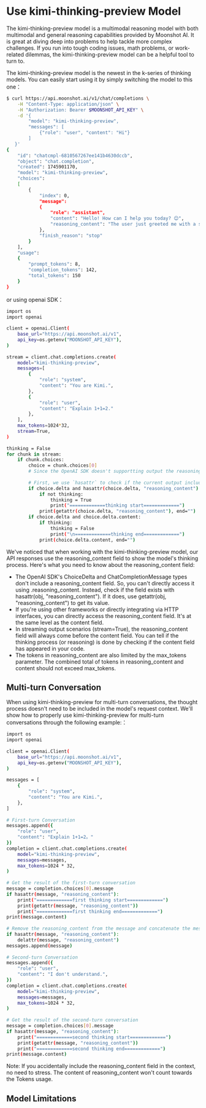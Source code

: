 # Use kimi-thinking-preview Model

The kimi-thinking-preview model is a multimodal reasoning model with both multimodal and general reasoning capabilities provided by Moonshot AI. It is great at diving deep into problems to help tackle more complex challenges. If you run into tough coding issues, math problems, or work-related dilemmas, the kimi-thinking-preview model can be a helpful tool to turn to.

The kimi-thinking-preview model is the newest in the k-series of thinking models. You can easily start using it by simply switching the model to this one：

```bash
$ curl https://api.moonshot.ai/v1/chat/completions \
    -H "Content-Type: application/json" \
    -H "Authorization: Bearer $MOONSHOT_API_KEY" \
    -d '{
        "model": "kimi-thinking-preview",
        "messages": [
            {"role": "user", "content": "Hi"}
        ]
   }'
{
    "id": "chatcmpl-6810567267ee141b4630dccb",
    "object": "chat.completion",
    "created": 1745901170,
    "model": "kimi-thinking-preview",
    "choices":
    [
        {
            "index": 0,
            "message":
            {
                "role": "assistant",
                "content": "Hello! How can I help you today? 😊",
                "reasoning_content": "The user just greeted me with a simple "Hi." I can tell that they might be looking to start a conversation or just checking in. Since it's a casual greeting, I should respond in a friendly and welcoming way. I want to make sure the user feels comfortable and knows I'm here to help with whatever they might need. I'll keep my response positive and open-ended to invite further conversation."
            },
            "finish_reason": "stop"
        }
    ],
    "usage":
    {
        "prompt_tokens": 8,
        "completion_tokens": 142,
        "total_tokens": 150
    }
}
```
or using openai SDK：
```bash
import os
import openai
 
client = openai.Client(
    base_url="https://api.moonshot.ai/v1",
    api_key=os.getenv("MOONSHOT_API_KEY"),
)
 
stream = client.chat.completions.create(
    model="kimi-thinking-preview",
    messages=[
        {
            "role": "system",
            "content": "You are Kimi.",
        },
        {
            "role": "user",
            "content": "Explain 1+1=2."
        },
    ],
    max_tokens=1024*32,
    stream=True,
)
 
thinking = False
for chunk in stream:
    if chunk.choices:
        choice = chunk.choices[0]
        # Since the OpenAI SDK doesn't supportting output the reasoning process and has no field for it, we can't directly get the custom `reasoning_content` field (which represents Kimi's reasoning process) using `.reasoning_content`. Instead, we have to use `hasattr` and `getattr` to indirectly access this field.
 
        # First, we use `hasattr` to check if the current output includes the `reasoning_content` field. If it does, we then use `getattr` to retrieve and print this field.
        if choice.delta and hasattr(choice.delta, "reasoning_content"):
            if not thinking:
                thinking = True
                print("=============thinking start=============")
            print(getattr(choice.delta, "reasoning_content"), end="")
        if choice.delta and choice.delta.content:
            if thinking:
                thinking = False
                print("\n=============thinking end=============")
            print(choice.delta.content, end="") 
```

We've noticed that when working with the kimi-thinking-preview model, our API responses use the reasoning_content field to show the model's thinking process. Here's what you need to know about the reasoning_content field:
- The OpenAI SDK's ChoiceDelta and ChatCompletionMessage types don't include a reasoning_content field. So, you can't directly access it using .reasoning_content. Instead, check if the field exists with hasattr(obj, "reasoning_content"). If it does, use getattr(obj, "reasoning_content") to get its value.
- If you're using other frameworks or directly integrating via HTTP interfaces, you can directly access the reasoning_content field. It's at the same level as the content field.
- In streaming output scenarios (stream=True), the reasoning_content field will always come before the content field. You can tell if the thinking process (or reasoning) is done by checking if the content field has appeared in your code.
- The tokens in reasoning_content are also limited by the max_tokens parameter. The combined total of tokens in reasoning_content and content should not exceed max_tokens.

## Multi-turn Conversation

When using kimi-thinking-preview for multi-turn conversations, the thought process doesn't need to be included in the model's request context. We'll show how to properly use kimi-thinking-preview for multi-turn conversations through the following example:：

```bash
import os
import openai
 
client = openai.Client(
    base_url="https://api.moonshot.ai/v1",
    api_key=os.getenv("MOONSHOT_API_KEY"),
)
 
messages = [
    {
        "role": "system",
        "content": "You are Kimi.",
    },
]
 
# First-turn Conversation 
messages.append({
    "role": "user",
    "content": "Explain 1+1=2。"
})
completion = client.chat.completions.create(
    model="kimi-thinking-preview",
    messages=messages,
    max_tokens=1024 * 32,
)
 
# Get the result of the first-turn conversation
message = completion.choices[0].message
if hasattr(message, "reasoning_content"):
    print("=============first thinking start=============")
    print(getattr(message, "reasoning_content"))
    print("=============first thinking end=============")
print(message.content)
 
# Remove the reasoning_content from the message and concatenate the message to the context
if hasattr(message, "reasoning_content"):
    delattr(message, "reasoning_content")
messages.append(message)
 
# Second-turn Conversation
messages.append({
    "role": "user",
    "content": "I don't understand.",
})
completion = client.chat.completions.create(
    model="kimi-thinking-preview",
    messages=messages,
    max_tokens=1024 * 32,
)
 
# Get the result of the second-turn conversation
message = completion.choices[0].message
if hasattr(message, "reasoning_content"):
    print("=============second thinking start=============")
    print(getattr(message, "reasoning_content"))
    print("=============second thinking end=============")
print(message.content)
```

Note: If you accidentally include the reasoning_content field in the context, no need to stress. The content of reasoning_content won't count towards the Tokens usage.

## Model Limitations

